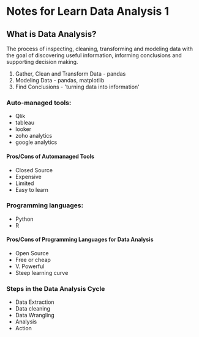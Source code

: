 # Notes for Learn Data Analysis 1

## What is Data Analysis?
The process of inspecting, cleaning, transforming and modeling data with the goal of discovering useful information, informing conclusions and supporting decision making.

1. Gather, Clean and Transform Data - pandas
2. Modeling Data - pandas, matplotlib
3. Find Conclusions - 'turning data into information'


### Auto-managed tools:
* Qlik
* tableau
* looker
* zoho analytics
* google analytics
#### Pros/Cons of Automanaged Tools
* Closed Source
* Expensive
* Limited
* Easy to learn

### Programming languages:
* Python
* R
#### Pros/Cons of Programming Languages for Data Analysis
* Open Source
* Free or cheap
* V. Powerful
* Steep learning curve

### Steps in the Data Analysis Cycle
* Data Extraction
* Data cleaning
* Data Wrangling
* Analysis
* Action
